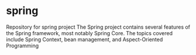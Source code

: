 # spring
Repository for spring project
The Spring project contains several features of the Spring framework, most notably Spring Core. The topics covered include Spring Context, bean management, and Aspect-Oriented Programming
